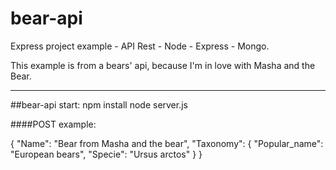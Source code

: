 # bear-api


Express project example - API Rest - Node - Express - Mongo.

This example is from a bears' api, because I'm in love with Masha and the Bear.

----

##bear-api start:
    npm install
    node server.js

####POST example:

{
    "Name": "Bear from Masha and the bear",
    "Taxonomy": {
        "Popular_name": "European bears",
        "Specie": "Ursus arctos"
    }
}
